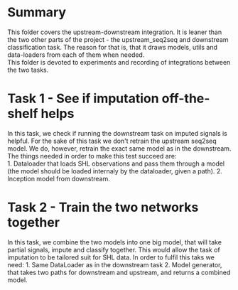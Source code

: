 # Summary
This folder covers the upstream-downstream integration. It is leaner than the two other parts of the project - the upstream_seq2seq and downstream classification task. The reason for that is, that it draws models, utils and data-loaders from each of them when needed.  
This folder is devoted to experiments and recording of integrations between the two tasks.



# Task 1 - See if imputation off-the-shelf helps
In this task, we check if running the downstream task on imputed signals is helpful. For the sake of this task we don't retrain the upstream seq2seq model. We do, however, retrain the exact same model as in the downstream.  
The things needed in order to make this test succeed are:  
    1. Dataloader that loads SHL observations and pass them through a model (the model should be loaded internaly by the dataloader, given a path).
    2. Inception model from downstream.

# Task 2 - Train the two networks together
In this task, we combine the two models into one big model, that will take partial signals, impute and classify together. This would allow the task of imputation to be tailored suit for SHL data. In order to fulfil this taks we need:
    1. Same DataLoader as in the downstream task
    2. Model generator, that takes two paths for downstream and upstream, and returns a combined model.



